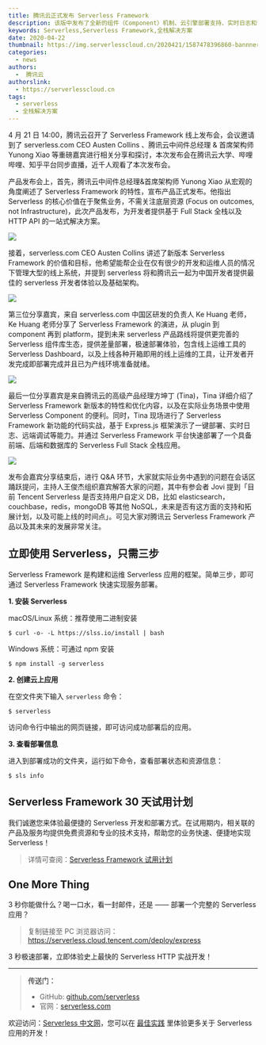 ```yaml
---
title: 腾讯云正式发布 Serverless Framework
description: 该版中发布了全新的组件（Component）机制、云引擎部署支持、实时日志和调试等能力，这些新功能为 Serverless 应用程序开发提供了顶级的顺畅体验！
keywords: Serverless,Serverless Framework,全栈解决方案
date: 2020-04-22
thumbnail: https://img.serverlesscloud.cn/2020421/1587478396860-bannner.jpg
categories:
  - news
authors:
  -  腾讯云
authorslink:
  - https://serverlesscloud.cn
tags:
  - serverless
  - 全栈解决方案
---
```


4 月 21 日 14:00，腾讯云召开了 Serverless Framework 线上发布会，会议邀请到了 serverless.com CEO Austen Collins 、腾讯云中间件总经理 & 首席架构师 Yunong Xiao 等重磅嘉宾进行相关分享和探讨，本次发布会在腾讯云大学、哔哩哔哩、知乎平台同步直播，近千人观看了本次发布会。

产品发布会上，首先，腾讯云中间件总经理&首席架构师 Yunong Xiao 从宏观的角度阐述了 Serverless Framework 的特性，宣布产品正式发布。他指出 Serverless 的核心价值在于聚焦业务，不需关注底层资源 (Focus on outcomes, not Infrastructure)，此次产品发布，为开发者提供基于 Full Stack 全栈以及 HTTP API 的一站式解决方案。

![](https://img.serverlesscloud.cn/2020421/1587471829252-1587467770716-e7f6949c9d8151ab.png)

接着，serverless.com CEO Austen Collins 讲述了新版本 Serverless Framework 的价值和目标，他希望能帮企业在仅有很少的开发和运维人员的情况下管理大型的线上系统，并提到 serverless 将和腾讯云一起为中国开发者提供最佳的 serverless 开发者体验以及基础架构。


![](https://img.serverlesscloud.cn/2020421/1587477253237-aus.jpg)

第三位分享嘉宾，来自 serverless.com 中国区研发的负责人 Ke Huang 老师，Ke Huang 老师分享了 Serverless Framework 的演进，从 plugin 到 component 再到 platform，提到未来 serverless 产品路线将提供更完善的 Serverless 组件库生态，提供差量部署，极速部署体验，包含线上运维工具的 Serverless Dashboard，以及上线各种开箱即用的线上运维的工具，让开发者开发完成即部署完成并且已为产线环境准备就绪。

![](https://img.serverlesscloud.cn/2020421/1587472155885-1587467998313-fd543b7dae7c2d21.png)

最后一位分享嘉宾是来自腾讯云的高级产品经理方坤丁 (Tina)，Tina 详细介绍了 Serverless Framework 新版本的特性和优化内容，以及在实际业务场景中使用 Serverless Component 的便利。同时，Tina 现场进行了 Serverless Framework 新功能的代码实战，基于 Express.js 框架演示了一键部署、实时日志、远端调试等能力。并通过 Serverless Framework 平台快速部署了一个具备前端、后端和数据库的 Serverless Full Stack 全栈应用。

![](https://img.serverlesscloud.cn/2020421/1587477685086-%E5%B1%8F%E5%B9%95%E5%BF%AB%E7%85%A7%202020-04-21%2022.00.20.png)

发布会嘉宾分享结束后，进行 Q&A 环节，大家就实际业务中遇到的问题在会话区踊跃提问，主持人王俊杰组织嘉宾解答大家的问题，其中有参会者 Jovi 提到「目前 Tencent Serverless 是否支持用户自定义 DB，比如 elasticsearch，couchbase，redis，mongoDB 等其他 NoSQL，未来是否有这方面的支持和拓展计划，以及可能上线的时间点」。可见大家对腾讯云 Serverless Framework 产品以及其未来的发展非常关注。

## 立即使用 Serverless，只需三步

Serverless Framework 是构建和运维 Serverless 应用的框架。简单三步，即可通过 Serverless Framework 快速实现服务部署。

**1. 安装 Serverless**

macOS/Linux 系统：推荐使用二进制安装

```
$ curl -o- -L https://slss.io/install | bash
```

Windows 系统：可通过 npm 安装

```
$ npm install -g serverless
```

**2. 创建云上应用**

在空文件夹下输入 `serverless` 命令：

```
$ serverless
```

访问命令行中输出的网页链接，即可访问成功部署后的应用。

**3. 查看部署信息**

进入到部署成功的文件夹，运行如下命令，查看部署状态和资源信息：

```
$ sls info
```

## Serverless Framework 30 天试用计划

我们诚邀您来体验最便捷的 Serverless 开发和部署方式。在试用期内，相关联的产品及服务均提供免费资源和专业的技术支持，帮助您的业务快速、便捷地实现 Serverless！

> 详情可查阅：[Serverless Framework 试用计划](https://cloud.tencent.com/document/product/1154/38792)

## One More Thing
<div id='scf-deploy-iframe-or-md'><div><p>3 秒你能做什么？喝一口水，看一封邮件，还是 —— 部署一个完整的 Serverless 应用？</p><blockquote><p>复制链接至 PC 浏览器访问：<a href="https://serverless.cloud.tencent.com/deploy/express">https://serverless.cloud.tencent.com/deploy/express</a></p></blockquote><p>3 秒极速部署，立即体验史上最快的 Serverless HTTP 实战开发！</p></div></div>

---

> **传送门：**
> - GitHub: [github.com/serverless](https://github.com/serverless/serverless/blob/master/README_CN.md) 
> - 官网：[serverless.com](https://serverless.com/)

欢迎访问：[Serverless 中文网](https://serverlesscloud.cn/)，您可以在 [最佳实践](https://serverlesscloud.cn/best-practice) 里体验更多关于 Serverless 应用的开发！

